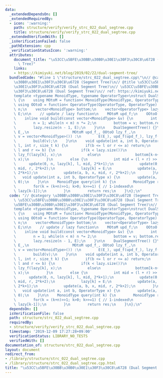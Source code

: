 ```yaml
---
data:
  _extendedDependsOn: []
  _extendedRequiredBy:
  - icon: ':warning:'
    path: structure/verify/verify_strc_022_dual_segtree.cpp
    title: structure/verify/verify_strc_022_dual_segtree.cpp
  _extendedVerifiedWith: []
  _isVerificationFailed: false
  _pathExtension: cpp
  _verificationStatusIcon: ':warning:'
  attributes:
    document_title: "\u53CC\u5BFE\u30BB\u30B0\u30E1\u30F3\u30C8\u6728 (Dual Segment\
      \ Tree)"
    links:
    - https://kimiyuki.net/blog/2019/02/22/dual-segment-tree/
  bundledCode: "#line 1 \"structure/strc_022_dual_segtree.cpp\"\n// @category \u30BB\
    \u30B0\u30E1\u30F3\u30C8\u6728 (Segment Tree)\n// @title \u53CC\u5BFE\u30BB\u30B0\
    \u30E1\u30F3\u30C8\u6728 (Dual Segment Tree)\n// \u53CC\u5BFE\u30BB\u30B0\u30E1\
    \u30F3\u30C8\u6728 (Dual Segment Tree)\n// ref: https://kimiyuki.net/blog/2019/02/22/dual-segment-tree/\n\
    template <typename MonoidType, typename OperatorType>\nstruct DualSegmentTree\
    \ {\n    using MOtoM = function< MonoidType(MonoidType, OperatorType) >;\n   \
    \ using OOtoO = function< OperatorType(OperatorType, OperatorType) >;\n\n    int\
    \ n;\n    vector<MonoidType> bottom;\n    vector<OperatorType> lazy;\n    OperatorType\
    \ E;\n\n    // update / lazy function\n    MOtoM upd_f;\n    OOtoO lzy_f;\n\n\
    \    inline void build(const vector<MonoidType> &v) {\n        int m = v.size();\n\
    \        n = 1; while(n < m) n *= 2;\n        bottom = v; bottom.resize(n);\n\
    \        lazy.resize(n - 1, E);\n    }\n\n    DualSegmentTree() {}\n    DualSegmentTree(OperatorType\
    \ E_,\n                    MOtoM upd_f_, OOtoO lzy_f_,\n                    vector<MonoidType>\
    \ v = vector<MonoidType>()) :\n        E(E_), upd_f(upd_f_), lzy_f(lzy_f_) {\n\
    \        build(v);\n    }\n\n    void update(int a, int b, OperatorType x, int\
    \ l, int r, size_t k) {\n        if(b <= l or r <= a) return;\n        if(a <=\
    \ l and r <= b) {\n            if(k < lazy.size())\n                lazy[k] =\
    \ lzy_f(lazy[k], x);\n            else\n                bottom[k-n+1] = upd_f(bottom[k-n+1],\
    \ x);\n        }\n        else {\n            int mid = (l + r) >> 1;\n      \
    \      update(0, n, lazy[k], l, mid, 2*k+1);\n            update(0, n, lazy[k],\
    \ mid, r, 2*k+2);\n            lazy[k] = E;\n            update(a, b, x, l, mid,\
    \ 2*k+1);\n            update(a, b, x, mid, r, 2*k+2);\n        }\n    }\n\n \
    \   void update(int a, int b, OperatorType x) {\n        update(a, b, x, 0, n,\
    \ 0);\n    }\n\n    MonoidType query(int k) {\n        MonoidType res = bottom[k];\n\
    \        for(k = (k+n)>>1; k>0; k>>=1) { // 1-indexed\n            res = upd_f(res,\
    \ lazy[k-1]);\n        }\n        return res;\n    }\n};\n"
  code: "// @category \u30BB\u30B0\u30E1\u30F3\u30C8\u6728 (Segment Tree)\n// @title\
    \ \u53CC\u5BFE\u30BB\u30B0\u30E1\u30F3\u30C8\u6728 (Dual Segment Tree)\n// \u53CC\
    \u5BFE\u30BB\u30B0\u30E1\u30F3\u30C8\u6728 (Dual Segment Tree)\n// ref: https://kimiyuki.net/blog/2019/02/22/dual-segment-tree/\n\
    template <typename MonoidType, typename OperatorType>\nstruct DualSegmentTree\
    \ {\n    using MOtoM = function< MonoidType(MonoidType, OperatorType) >;\n   \
    \ using OOtoO = function< OperatorType(OperatorType, OperatorType) >;\n\n    int\
    \ n;\n    vector<MonoidType> bottom;\n    vector<OperatorType> lazy;\n    OperatorType\
    \ E;\n\n    // update / lazy function\n    MOtoM upd_f;\n    OOtoO lzy_f;\n\n\
    \    inline void build(const vector<MonoidType> &v) {\n        int m = v.size();\n\
    \        n = 1; while(n < m) n *= 2;\n        bottom = v; bottom.resize(n);\n\
    \        lazy.resize(n - 1, E);\n    }\n\n    DualSegmentTree() {}\n    DualSegmentTree(OperatorType\
    \ E_,\n                    MOtoM upd_f_, OOtoO lzy_f_,\n                    vector<MonoidType>\
    \ v = vector<MonoidType>()) :\n        E(E_), upd_f(upd_f_), lzy_f(lzy_f_) {\n\
    \        build(v);\n    }\n\n    void update(int a, int b, OperatorType x, int\
    \ l, int r, size_t k) {\n        if(b <= l or r <= a) return;\n        if(a <=\
    \ l and r <= b) {\n            if(k < lazy.size())\n                lazy[k] =\
    \ lzy_f(lazy[k], x);\n            else\n                bottom[k-n+1] = upd_f(bottom[k-n+1],\
    \ x);\n        }\n        else {\n            int mid = (l + r) >> 1;\n      \
    \      update(0, n, lazy[k], l, mid, 2*k+1);\n            update(0, n, lazy[k],\
    \ mid, r, 2*k+2);\n            lazy[k] = E;\n            update(a, b, x, l, mid,\
    \ 2*k+1);\n            update(a, b, x, mid, r, 2*k+2);\n        }\n    }\n\n \
    \   void update(int a, int b, OperatorType x) {\n        update(a, b, x, 0, n,\
    \ 0);\n    }\n\n    MonoidType query(int k) {\n        MonoidType res = bottom[k];\n\
    \        for(k = (k+n)>>1; k>0; k>>=1) { // 1-indexed\n            res = upd_f(res,\
    \ lazy[k-1]);\n        }\n        return res;\n    }\n};\n"
  dependsOn: []
  isVerificationFile: false
  path: structure/strc_022_dual_segtree.cpp
  requiredBy:
  - structure/verify/verify_strc_022_dual_segtree.cpp
  timestamp: '2019-12-09 17:27:28+09:00'
  verificationStatus: LIBRARY_NO_TESTS
  verifiedWith: []
documentation_of: structure/strc_022_dual_segtree.cpp
layout: document
redirect_from:
- /library/structure/strc_022_dual_segtree.cpp
- /library/structure/strc_022_dual_segtree.cpp.html
title: "\u53CC\u5BFE\u30BB\u30B0\u30E1\u30F3\u30C8\u6728 (Dual Segment Tree)"
---
```

